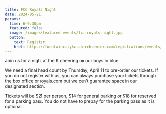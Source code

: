 ```yaml
---
title: FCC Royals Night
date: 2024-05-21
params:
  time: 6–9:30pm
  featured: false
  image: /images/featured-events/fcc-royals-night.jpg
  button:
    text: Register
    href: https://fountaincitykc.churchcenter.com/registrations/events/2255838
---
```

Join us for a night at the K cheering on our boys in blue. 

We need a final head count by Thursday, April 11 to pre-order our tickets. If you do not register with us, you can always purchase your tickets through the box office or royals.com but we can't guarantee space in our designated section.

<!--more-->

Tickets will be $21 per person, $14 for general parking or $18 for reserved for a parking pass. You do not have to prepay for the parking pass as it is optional. 
